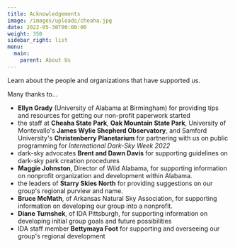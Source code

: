 ```yaml
---
title: Acknowledgements
image: /images/uploads/cheaha.jpg
date: 2022-05-30T00:00:00
weight: 350
sidebar_right: list
menu:
  main:
    parent: About Us
---
```

Learn about the people and organizations that have supported us.

Many thanks to...

* **Ellyn Grady** (University of Alabama at Birmingham) for providing tips and resources for getting our non-profit paperwork started
* the staff at **Cheaha State Park**, **Oak Mountain State Park**, University of Montevallo's **James Wylie Shepherd Observatory**, and Samford University's **Christenberry Planetarium** for partnering with us on public programming for *International Dark-Sky Week 2022* 
* dark-sky advocates **Brent and Dawn Davis** for supporting guidelines on dark-sky park creation procedures
* **Maggie Johnston**, Director of Wild Alabama, for supporting information on nonprofit organization and development within Alabama.
* the leaders of **Starry Skies North** for providing suggestions on our group's regional purview and name.
* **Bruce McMath**, of Arkansas Natural Sky Association, for supporting information on developing our group into a nonprofit.
* **Diane Turnshek**, of IDA Pittsburgh, for supporting information on developing initial group goals and future possibilities
* IDA staff member **Bettymaya Foot** for supporting and overseeing our group's regional development